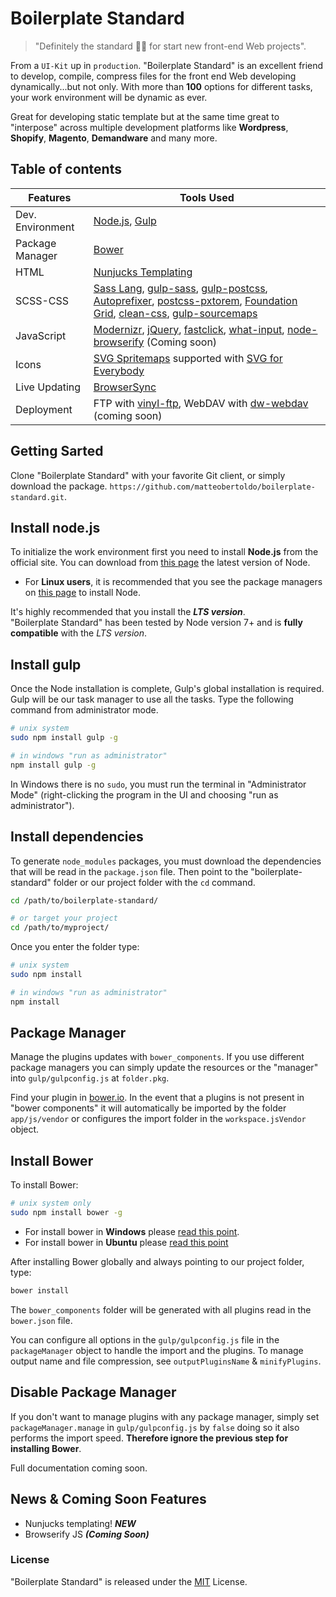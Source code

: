# Boilerplate Standard

> "Definitely the standard 👌🏽 for start new front-end Web projects".

From a `UI-Kit` up in `production`. "Boilerplate Standard" is an excellent friend to develop, compile, compress files for the front end Web developing dynamically...but not only. With more than **100** options for different tasks, your work environment will be dynamic as ever.

Great for developing static template but at the same time great to "interpose" across multiple development platforms like **Wordpress**, **Shopify**, **Magento**, **Demandware** and many more.

## Table of contents

Features | Tools Used
------ | -----
Dev. Environment|[Node.js](https://nodejs.org/), [Gulp](http://gulpjs.com)
Package Manager|[Bower](https://bower.io)
HTML|[Nunjucks Templating](https://mozilla.github.io/nunjucks/)
SCSS-CSS|[Sass Lang](http://sass-lang.com/), [gulp-sass](https://github.com/dlmanning/gulp-sass), [gulp-postcss](https://github.com/postcss/gulp-postcss), [Autoprefixer](https://github.com/postcss/autoprefixer), [postcss-pxtorem](https://github.com/cuth/postcss-pxtorem), [Foundation Grid](http://foundation.zurb.com/sites/docs/grid.html), [clean-css](https://github.com/jakubpawlowicz/clean-css), [gulp-sourcemaps](https://github.com/gulp-sourcemaps/gulp-sourcemaps)
JavaScript|[Modernizr](https://modernizr.com), [jQuery](http://jquery.com), [fastclick](https://github.com/ftlabs/fastclick), [what-input](https://github.com/ten1seven/what-input), [node-browserify](https://github.com/substack/node-browserify) (Coming soon)
Icons|[SVG Spritemaps](https://github.com/jkphl/gulp-svg-sprite) supported with [SVG for Everybody](https://github.com/jonathantneal/svg4everybody)
Live Updating|[BrowserSync](http://www.browsersync.io/)
Deployment|FTP with [vinyl-ftp](https://github.com/morris/vinyl-ftp), WebDAV with [dw-webdav](https://www.npmjs.com/package/dwdav) (coming soon)

## Getting Sarted

Clone "Boilerplate Standard" with your favorite Git client, or simply download the package.
`https://github.com/matteobertoldo/boilerplate-standard.git`.

## Install node.js

To initialize the work environment first you need to install **Node.js** from the official site.
You can download from [this page](https://nodejs.org/en/download/) the latest version of Node.
-   For **Linux users**, it is recommended that you see the package managers on [this page]( https://nodejs.org/en/download/package-manager/) to install Node.

It's highly recommended that you install the ***LTS version***. <br/>
"Boilerplate Standard" has been tested by Node version 7+ and is **fully compatible** with the *LTS version*.

## Install gulp

Once the Node installation is complete, Gulp's global installation is required. Gulp will be our task manager to use all the tasks.
Type the following command from administrator mode.

```bash
# unix system
sudo npm install gulp -g

# in windows "run as administrator"
npm install gulp -g
```

In Windows there is no `sudo`, you must run the terminal in "Administrator Mode" (right-clicking the program in the UI and choosing "run as administrator").

## Install dependencies

To generate `node_modules` packages, you must download the dependencies that will be read in the `package.json` file.
Then point to the "boilerplate-standard" folder or our project folder with the `cd` command.

```bash
cd /path/to/boilerplate-standard/

# or target your project
cd /path/to/myproject/
```

Once you enter the folder type:
```bash
# unix system
sudo npm install

# in windows "run as administrator"
npm install
```

## Package Manager

Manage the plugins updates with `bower_components`. If you use different package managers you can simply update the resources or the "manager" into `gulp/gulpconfig.js` at `folder.pkg`.

Find your plugin in [bower.io](https://bower.io/search/). In the event that a plugins is not present in "bower components" it will automatically be imported by the folder `app/js/vendor` or configures the import folder in the `workspace.jsVendor` object.

## Install Bower

To install Bower:

```bash
# unix system only
sudo npm install bower -g
```

-   For install bower in **Windows** please [read this point](https://github.com/bower/bower#windows-users).
-   For install bower in **Ubuntu** please [read this point](https://github.com/bower/bower#ubuntu-users)

After installing Bower globally and always pointing to our project folder, type:

```bash
bower install
```

The `bower_components` folder will be generated with all plugins read in the `bower.json` file.

You can configure all options in the `gulp/gulpconfig.js` file in the `packageManager` object to handle the import and the plugins. To manage output name and file compression, see `outputPluginsName` & `minifyPlugins`.

## Disable Package Manager

If you don't want to manage plugins with any package manager, simply set `packageManager.manage` in `gulp/gulpconfig.js` by `false` doing so it also performs the import speed. **Therefore ignore the previous step for installing Bower**.

Full documentation coming soon.

## News & Coming Soon Features

-   Nunjucks templating! ***NEW***
-   Browserify JS ***(Coming Soon)***

### License

"Boilerplate Standard" is released under the [MIT](https://opensource.org/licenses/MIT) License.
